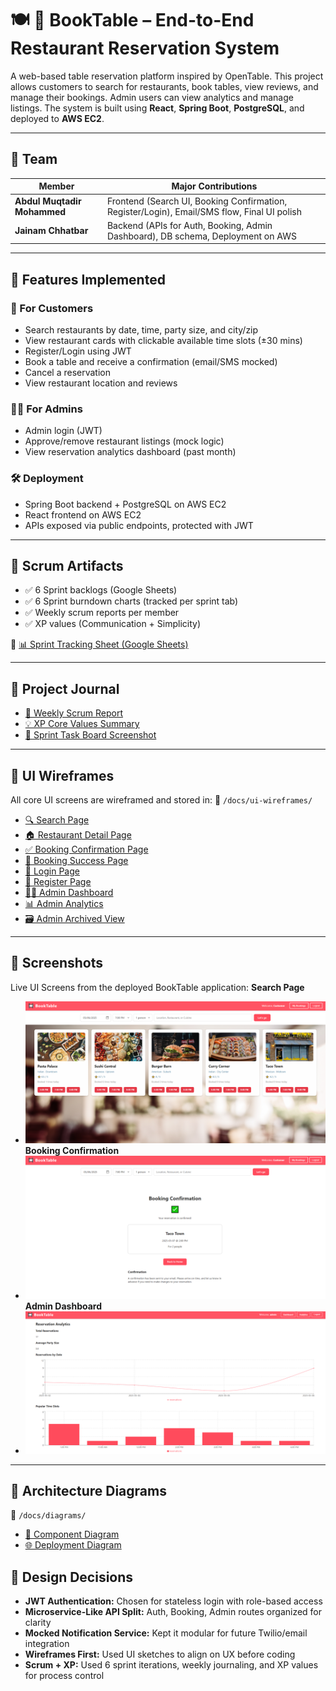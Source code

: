 
# 🍽️ 📖 BookTable – End-to-End Restaurant Reservation System

A web-based table reservation platform inspired by OpenTable. This project allows customers to search for restaurants, book tables, view reviews, and manage their bookings. Admin users can view analytics and manage listings. The system is built using **React**, **Spring Boot**, **PostgreSQL**, and deployed to **AWS EC2**.

---

## 👥 Team

| Member                     | Major Contributions                                             |
|---------------------------|------------------------------------------------------------------|
| **Abdul Muqtadir Mohammed** | Frontend (Search UI, Booking Confirmation, Register/Login), Email/SMS flow, Final UI polish |
| **Jainam Chhatbar**         | Backend (APIs for Auth, Booking, Admin Dashboard), DB schema, Deployment on AWS |

---

## 🧩 Features Implemented

### 👤 For Customers
- Search restaurants by date, time, party size, and city/zip
- View restaurant cards with clickable available time slots (±30 mins)
- Register/Login using JWT
- Book a table and receive a confirmation (email/SMS mocked)
- Cancel a reservation
- View restaurant location and reviews

### 👨‍💼 For Admins
- Admin login (JWT)
- Approve/remove restaurant listings (mock logic)
- View reservation analytics dashboard (past month)

### 🛠️ Deployment
- Spring Boot backend + PostgreSQL on AWS EC2
- React frontend on AWS EC2
- APIs exposed via public endpoints, protected with JWT

---

## 📅 Scrum Artifacts

- ✅ 6 Sprint backlogs (Google Sheets)
- ✅ 6 Sprint burndown charts (tracked per sprint tab)
- ✅ Weekly scrum reports per member
- ✅ XP values (Communication + Simplicity)

📎 [📊 Sprint Tracking Sheet (Google Sheets)](https://docs.google.com/spreadsheets/d/1zMABJQMWXGkG3-ncUaIRX_ld5xB1YDD3TeNBe9Ild4c/edit?usp=sharing)

---

## 📘 Project Journal

- [📝 Weekly Scrum Report](./project-journal/weekly_scrum.md)
- [💡 XP Core Values Summary](./project-journal/xp_core_values.md)
- [📸 Sprint Task Board Screenshot](./project-journal/sprint_taskboard.PNG)

---

## 🎨 UI Wireframes

All core UI screens are wireframed and stored in:
📁 `/docs/ui-wireframes/`

- [🔍 Search Page](./docs/ui-wireframes/search_page_wireframe.png)
- [🏠 Restaurant Detail Page](./docs/ui-wireframes/restaurant_detail_wireframe.png)
- [✅ Booking Confirmation Page](./docs/ui-wireframes/booking_reservation_wireframe.png)
- [🎉 Booking Success Page](./docs/ui-wireframes/booking_confirmation_wireframe.png)
- [🔐 Login Page](./docs/ui-wireframes/login_wireframe.png)
- [📝 Register Page](./docs/ui-wireframes/register_wireframe.png)
- [🧑‍💼 Admin Dashboard](./docs/ui-wireframes/admin_dashboard_wireframe.png)
- [📊 Admin Analytics](./docs/ui-wireframes/admin_analytics_wireframe.png)
- [🗃️ Admin Archived View](./docs/ui-wireframes/archive_restaurants_wireframe.png)


---
## 📎 Screenshots

Live UI Screens from the deployed BookTable application:
**Search Page**
- ![Search Page](./docs/screenshots/search_page_screenshot.png)
**Booking Confirmation**
- ![Booking Page](./docs/screenshots/booking_page_screenshot.png)
**Admin Dashboard**
- ![Admin Dashboard](./docs/screenshots/admin_dashboard_screenshot.png)
---

## 🧱 Architecture Diagrams

📁 `/docs/diagrams/`
- [🧩 Component Diagram](./docs/diagrams/Updated_Component_Diagram.jpeg)
- [🌐 Deployment Diagram](./docs/diagrams/Deployment_diagram.png)

## 🎯 Design Decisions

- **JWT Authentication:** Chosen for stateless login with role-based access
- **Microservice-Like API Split:** Auth, Booking, Admin routes organized for clarity
- **Mocked Notification Service:** Kept it modular for future Twilio/email integration
- **Wireframes First:** Used UI sketches to align on UX before coding
- **Scrum + XP:** Used 6 sprint iterations, weekly journaling, and XP values for process control


